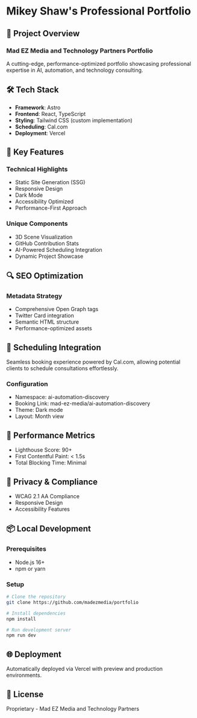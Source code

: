 # Mikey Shaw's Professional Portfolio

## 🚀 Project Overview

### Mad EZ Media and Technology Partners Portfolio

A cutting-edge, performance-optimized portfolio showcasing professional expertise in AI, automation, and technology consulting.

## 🛠 Tech Stack

- **Framework**: Astro
- **Frontend**: React, TypeScript
- **Styling**: Tailwind CSS (custom implementation)
- **Scheduling**: Cal.com
- **Deployment**: Vercel

## 🌟 Key Features

### Technical Highlights
- Static Site Generation (SSG)
- Responsive Design
- Dark Mode
- Accessibility Optimized
- Performance-First Approach

### Unique Components
- 3D Scene Visualization
- GitHub Contribution Stats
- AI-Powered Scheduling Integration
- Dynamic Project Showcase

## 🔍 SEO Optimization

### Metadata Strategy
- Comprehensive Open Graph tags
- Twitter Card integration
- Semantic HTML structure
- Performance-optimized assets

## 📅 Scheduling Integration

Seamless booking experience powered by Cal.com, allowing potential clients to schedule consultations effortlessly.

### Configuration
- Namespace: ai-automation-discovery
- Booking Link: mad-ez-media/ai-automation-discovery
- Theme: Dark mode
- Layout: Month view

## 🚀 Performance Metrics

- Lighthouse Score: 90+
- First Contentful Paint: < 1.5s
- Total Blocking Time: Minimal

## 🔐 Privacy & Compliance

- WCAG 2.1 AA Compliance
- Responsive Design
- Accessibility Features

## 📦 Local Development

### Prerequisites
- Node.js 16+
- npm or yarn

### Setup
```bash
# Clone the repository
git clone https://github.com/madezmedia/portfolio

# Install dependencies
npm install

# Run development server
npm run dev
```

## 🌐 Deployment

Automatically deployed via Vercel with preview and production environments.

## 📝 License

Proprietary - Mad EZ Media and Technology Partners
